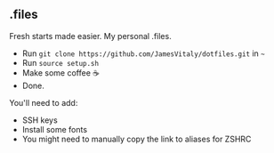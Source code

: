 ## .files
Fresh starts made easier. My personal .files.

- Run `git clone https://github.com/JamesVitaly/dotfiles.git` in `~`
- Run `source setup.sh`
- Make some coffee ☕️
- Done.

You'll need to add:
- SSH keys
- Install some fonts
- You might need to manually copy the link to aliases for ZSHRC
